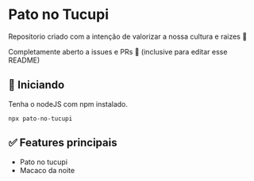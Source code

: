# Pato no Tucupi

Repositorio criado com a intenção de valorizar a nossa cultura e raizes 🌹

Completamente aberto a issues e PRs 🙏 (inclusive para editar esse README)

## 🚀 Iniciando

Tenha o nodeJS com npm instalado.

```
npx pato-no-tucupi
```

## ✅ Features principais

- Pato no tucupi
- Macaco da noite
